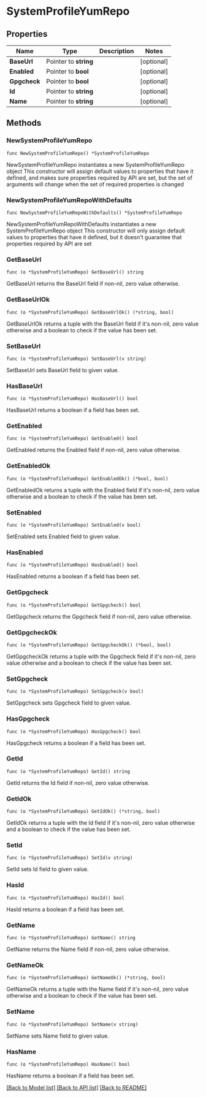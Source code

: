 # SystemProfileYumRepo

## Properties

Name | Type | Description | Notes
------------ | ------------- | ------------- | -------------
**BaseUrl** | Pointer to **string** |  | [optional] 
**Enabled** | Pointer to **bool** |  | [optional] 
**Gpgcheck** | Pointer to **bool** |  | [optional] 
**Id** | Pointer to **string** |  | [optional] 
**Name** | Pointer to **string** |  | [optional] 

## Methods

### NewSystemProfileYumRepo

`func NewSystemProfileYumRepo() *SystemProfileYumRepo`

NewSystemProfileYumRepo instantiates a new SystemProfileYumRepo object
This constructor will assign default values to properties that have it defined,
and makes sure properties required by API are set, but the set of arguments
will change when the set of required properties is changed

### NewSystemProfileYumRepoWithDefaults

`func NewSystemProfileYumRepoWithDefaults() *SystemProfileYumRepo`

NewSystemProfileYumRepoWithDefaults instantiates a new SystemProfileYumRepo object
This constructor will only assign default values to properties that have it defined,
but it doesn't guarantee that properties required by API are set

### GetBaseUrl

`func (o *SystemProfileYumRepo) GetBaseUrl() string`

GetBaseUrl returns the BaseUrl field if non-nil, zero value otherwise.

### GetBaseUrlOk

`func (o *SystemProfileYumRepo) GetBaseUrlOk() (*string, bool)`

GetBaseUrlOk returns a tuple with the BaseUrl field if it's non-nil, zero value otherwise
and a boolean to check if the value has been set.

### SetBaseUrl

`func (o *SystemProfileYumRepo) SetBaseUrl(v string)`

SetBaseUrl sets BaseUrl field to given value.

### HasBaseUrl

`func (o *SystemProfileYumRepo) HasBaseUrl() bool`

HasBaseUrl returns a boolean if a field has been set.

### GetEnabled

`func (o *SystemProfileYumRepo) GetEnabled() bool`

GetEnabled returns the Enabled field if non-nil, zero value otherwise.

### GetEnabledOk

`func (o *SystemProfileYumRepo) GetEnabledOk() (*bool, bool)`

GetEnabledOk returns a tuple with the Enabled field if it's non-nil, zero value otherwise
and a boolean to check if the value has been set.

### SetEnabled

`func (o *SystemProfileYumRepo) SetEnabled(v bool)`

SetEnabled sets Enabled field to given value.

### HasEnabled

`func (o *SystemProfileYumRepo) HasEnabled() bool`

HasEnabled returns a boolean if a field has been set.

### GetGpgcheck

`func (o *SystemProfileYumRepo) GetGpgcheck() bool`

GetGpgcheck returns the Gpgcheck field if non-nil, zero value otherwise.

### GetGpgcheckOk

`func (o *SystemProfileYumRepo) GetGpgcheckOk() (*bool, bool)`

GetGpgcheckOk returns a tuple with the Gpgcheck field if it's non-nil, zero value otherwise
and a boolean to check if the value has been set.

### SetGpgcheck

`func (o *SystemProfileYumRepo) SetGpgcheck(v bool)`

SetGpgcheck sets Gpgcheck field to given value.

### HasGpgcheck

`func (o *SystemProfileYumRepo) HasGpgcheck() bool`

HasGpgcheck returns a boolean if a field has been set.

### GetId

`func (o *SystemProfileYumRepo) GetId() string`

GetId returns the Id field if non-nil, zero value otherwise.

### GetIdOk

`func (o *SystemProfileYumRepo) GetIdOk() (*string, bool)`

GetIdOk returns a tuple with the Id field if it's non-nil, zero value otherwise
and a boolean to check if the value has been set.

### SetId

`func (o *SystemProfileYumRepo) SetId(v string)`

SetId sets Id field to given value.

### HasId

`func (o *SystemProfileYumRepo) HasId() bool`

HasId returns a boolean if a field has been set.

### GetName

`func (o *SystemProfileYumRepo) GetName() string`

GetName returns the Name field if non-nil, zero value otherwise.

### GetNameOk

`func (o *SystemProfileYumRepo) GetNameOk() (*string, bool)`

GetNameOk returns a tuple with the Name field if it's non-nil, zero value otherwise
and a boolean to check if the value has been set.

### SetName

`func (o *SystemProfileYumRepo) SetName(v string)`

SetName sets Name field to given value.

### HasName

`func (o *SystemProfileYumRepo) HasName() bool`

HasName returns a boolean if a field has been set.


[[Back to Model list]](../README.md#documentation-for-models) [[Back to API list]](../README.md#documentation-for-api-endpoints) [[Back to README]](../README.md)


